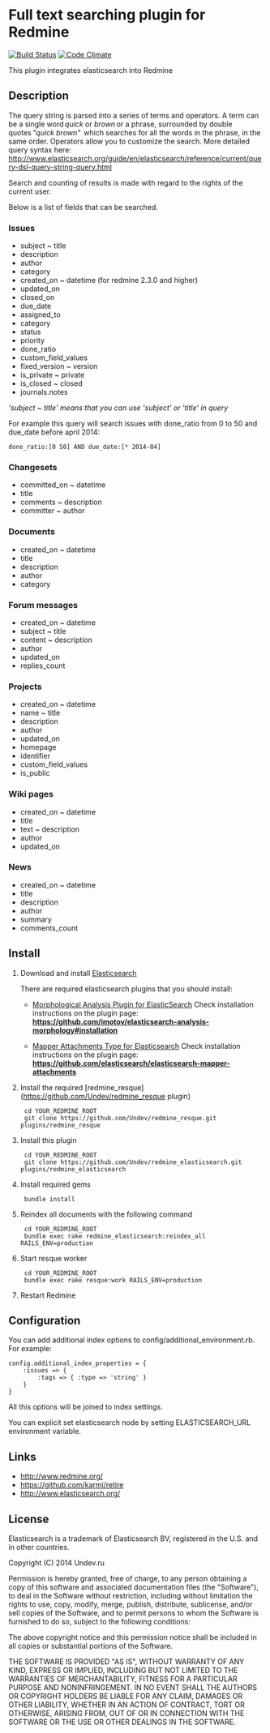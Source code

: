 # Full text searching plugin for Redmine

[![Build Status](https://travis-ci.org/Undev/redmine_elasticsearch.png?branch=master)](https://travis-ci.org/Undev/redmine_elasticsearch)
[![Code Climate](https://codeclimate.com/github/Undev/redmine_elasticsearch.png)](https://codeclimate.com/github/Undev/redmine_elasticsearch)

This plugin integrates elasticsearch into Redmine

## Description

The query string is parsed into a series of terms and operators.
A term can be a single word *quick* or *brown* or a phrase, surrounded by double quotes *"quick brown"* 
which searches for all the words in the phrase, in the same order.
Operators allow you to customize the search. More detailed query syntax here: http://www.elasticsearch.org/guide/en/elasticsearch/reference/current/query-dsl-query-string-query.html

Search and counting of results is made with regard to the rights of the current user.

Below is a list of fields that can be searched.

### Issues

* subject ~ title
* description
* author
* category
* created_on ~ datetime (for redmine 2.3.0 and higher)
* updated_on
* closed_on
* due_date
* assigned_to
* category
* status
* priority
* done_ratio
* custom_field_values
* fixed_version ~ version
* is_private ~ private
* is_closed ~ closed
* journals.notes

*'subject ~ title' means that you can use 'subject' or 'title' in query*

For example this query will search issues with done_ratio from 0 to 50 and due_date before april 2014:

    done_ratio:[0 50] AND due_date:[* 2014-04]

### Changesets

* committed_on ~ datetime
* title
* comments ~ description
* committer ~ author

### Documents

* created_on ~ datetime
* title
* description
* author
* category

### Forum messages

* created_on ~ datetime
* subject ~ title
* content ~ description
* author
* updated_on
* replies_count

### Projects

* created_on ~ datetime
* name ~ title
* description
* author
* updated_on
* homepage
* identifier
* custom_field_values
* is_public

### Wiki pages

* created_on ~ datetime
* title
* text ~ description
* author
* updated_on

### News

* created_on ~ datetime
* title
* description
* author
* summary
* comments_count

## Install

1. Download and install [Elasticsearch](http://www.elasticsearch.org/overview/elkdownloads/)

    There are required elasticsearch plugins that you should install:

    * [Morphological Analysis Plugin for ElasticSearch](https://github.com/imotov/elasticsearch-analysis-morphology)
      Check installation instructions on the plugin page:
      **https://github.com/imotov/elasticsearch-analysis-morphology#installation**

    * [Mapper Attachments Type for Elasticsearch](https://github.com/elasticsearch/elasticsearch-mapper-attachments)
      Check installation instructions on the plugin page:
      **https://github.com/elasticsearch/elasticsearch-mapper-attachments**


1. Install the required [redmine_resque](https://github.com/Undev/redmine_resque plugin)

        cd YOUR_REDMINE_ROOT
        git clone https://github.com/Undev/redmine_resque.git plugins/redmine_resque

1. Install this plugin

        cd YOUR_REDMINE_ROOT
        git clone https://github.com/Undev/redmine_elasticsearch.git plugins/redmine_elasticsearch

1. Install required gems

        bundle install

1. Reindex all documents with the following command

        cd YOUR_REDMINE_ROOT
        bundle exec rake redmine_elasticsearch:reindex_all RAILS_ENV=production

1. Start resque worker

        cd YOUR_REDMINE_ROOT
        bundle exec rake resque:work RAILS_ENV=production

1. Restart Redmine

## Configuration

You can add additional index options to config/additional_environment.rb.
For example:

    config.additional_index_properties = {
        :issues => {
            :tags => { :type => 'string' }
        }
    }

All this options will be joined to index settings.

You can explicit set elasticsearch node by setting ELASTICSEARCH_URL environment variable.

## Links

- http://www.redmine.org/
- https://github.com/karmi/retire
- http://www.elasticsearch.org/

## License

Elasticsearch is a trademark of Elasticsearch BV, registered in the U.S. and in other countries.

Copyright (C) 2014 Undev.ru

Permission is hereby granted, free of charge, to any person obtaining a copy of this software and associated documentation files (the "Software"), to deal in the Software without restriction, including without limitation the rights to use, copy, modify, merge, publish, distribute, sublicense, and/or sell copies of the Software, and to permit persons to whom the Software is furnished to do so, subject to the following conditions:

The above copyright notice and this permission notice shall be included in all copies or substantial portions of the Software.

THE SOFTWARE IS PROVIDED "AS IS", WITHOUT WARRANTY OF ANY KIND, EXPRESS OR IMPLIED, INCLUDING BUT NOT LIMITED TO THE WARRANTIES OF MERCHANTABILITY, FITNESS FOR A PARTICULAR PURPOSE AND NONINFRINGEMENT. IN NO EVENT SHALL THE AUTHORS OR COPYRIGHT HOLDERS BE LIABLE FOR ANY CLAIM, DAMAGES OR OTHER LIABILITY, WHETHER IN AN ACTION OF CONTRACT, TORT OR OTHERWISE, ARISING FROM, OUT OF OR IN CONNECTION WITH THE SOFTWARE OR THE USE OR OTHER DEALINGS IN THE SOFTWARE.

